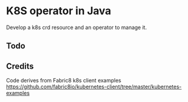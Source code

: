# K8S operator in Java

Develop a k8s crd resource and an operator to manage it.


## Todo

## Credits

Code derives from Fabric8 k8s client examples <https://github.com/fabric8io/kubernetes-client/tree/master/kubernetes-examples>